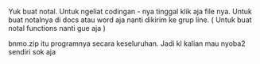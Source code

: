Yuk buat notal. Untuk ngeliat codingan - nya tinggal klik aja file nya. Untuk buat notalnya di docs atau word aja nanti dikirim ke grup line. 
( Untuk buat notal functions nanti gue aja )

bnmo.zip itu programnya secara keseluruhan. Jadi kl kalian mau nyoba2 sendiri sok aja
